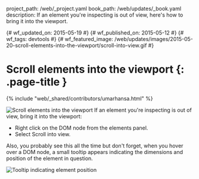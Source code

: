 project_path: /web/_project.yaml book_path: /web/updates/_book.yaml description: If an element you're inspecting is out of view, here's how to bring it into the viewport.

{# wf_updated_on: 2015-05-19 #} {# wf_published_on: 2015-05-12 #} {# wf_tags: devtools #} {# wf_featured_image: /web/updates/images/2015-05-20-scroll-elements-into-the-viewport/scroll-into-view.gif #}

# Scroll elements into the viewport {: .page-title }

{% include "web/_shared/contributors/umarhansa.html" %}

<img src="/web/updates/images/2015-05-20-scroll-elements-into-the-viewport/scroll-into-view.gif" alt="Scroll elements into the viewport" /> If an element you're inspecting is out of view, bring it into the viewport:

<ul>
  
<li>Right click on the DOM node from the elements panel.</li>
<li>Select Scroll into view.</li>
</ul>

Also, you probably see this all the time but don't forget, when you hover over a DOM node, a small tooltip appears indicating the dimensions and position of the element in question.

<img class="dt-38-tooltip" src="/web/updates/images/2015-05-20-scroll-elements-into-the-viewport/tooltip-f67ed3f1.png" alt="Tooltip indicating element position" />
